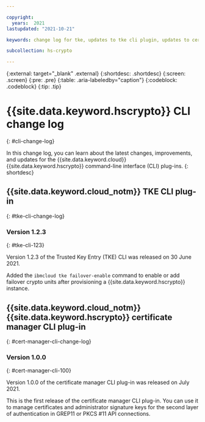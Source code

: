 ```yaml
---

copyright:
  years:  2021
lastupdated: "2021-10-21"

keywords: change log for tke, updates to tke cli plugin, updates to cert manager cli plugin

subcollection: hs-crypto

---
```


{:external: target="_blank" .external}
{:shortdesc: .shortdesc}
{:screen: .screen}
{:pre: .pre}
{:table: .aria-labeledby="caption"}
{:codeblock: .codeblock}
{:tip: .tip}

# {{site.data.keyword.hscrypto}} CLI change log
{: #cli-change-log}

In this change log, you can learn about the latest changes, improvements, and updates for the {{site.data.keyword.cloud}} {{site.data.keyword.hscrypto}} command-line interface (CLI) plug-ins.
{: shortdesc}

## {{site.data.keyword.cloud_notm}} TKE CLI plug-in
{: #tke-cli-change-log}

### Version 1.2.3
{: #tke-cli-123}

Version 1.2.3 of the Trusted Key Entry (TKE) CLI was released on 30 June 2021.

Added the `ibmcloud tke failover-enable` command to enable or add failover crypto units after provisioning a {{site.data.keyword.hscrypto}} instance.

## {{site.data.keyword.cloud_notm}} {{site.data.keyword.hscrypto}} certificate manager CLI plug-in
{: #cert-manager-cli-change-log}

### Version 1.0.0
{: #cert-manager-cli-100}

Version 1.0.0 of the certificate manager CLI plug-in was released on July 2021.

This is the first release of the certificate manager CLI plug-in. You can use it to manage certificates and administrator signature keys for the second layer of authentication in GREP11 or PKCS #11 API connections.
